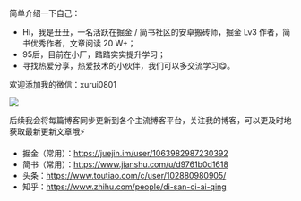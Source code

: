 简单介绍一下自己：
- Hi，我是丑丑，一名活跃在掘金 / 简书社区的安卓搬砖师，掘金 Lv3 作者，简书优秀作者，文章阅读 20 W+；
- 95后，目前在小厂，踏踏实实提升学习；
- 寻找热爱分享，热爱技术的小伙伴，我们可以多交流学习😋。

欢迎添加我的微信：xurui0801

![](https://github.com/pengxurui/Android-NoteBook/raw/master/images/个人微信.jpeg)

后续我会将每篇博客同步更新到各个主流博客平台，关注我的博客，可以更及时地获取最新更新文章哦⚡

- 掘金（常用）：https://juejin.im/user/1063982987230392
- 简书（常用）：https://www.jianshu.com/u/d9761b0d1618
- 头条：https://www.toutiao.com/c/user/102880980905/
- 知乎：https://www.zhihu.com/people/di-san-ci-ai-qing
